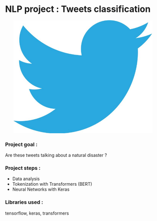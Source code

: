 # NLP project : Tweets classification

<p align="center">
<img src="img.jpg" alt="corr_circle" width="450"/>
</p>

### Project goal : 
Are these tweets talking about a natural disaster ?

### Project steps :
- Data analysis
- Tokenization with Transformers (BERT)
- Neural Networks with Keras

### Libraries used :
tensorflow, keras, transformers
